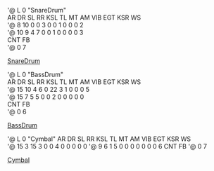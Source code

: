 '@ L 0 "SnareDrum"     
    AR  DR  SL  RR KSL  TL  MT  AM VIB EGT KSR  WS       
'@   8  10   0   0   3   0   0   1   0   0   0   2      
'@  10   9   4   7   0   0   1   0   0   0   0   3      
   CNT  FB     
'@   0   7     

[SnareDrum](https://user-images.githubusercontent.com/28349102/104186004-1bca5700-5459-11eb-83a1-a219f6745571.mp4)


'@ L 0 "BassDrum"     
    AR  DR  SL  RR KSL  TL  MT  AM VIB EGT KSR  WS       
'@  15  10   4   6   0  22   3   1   0   0   0   5      
'@  15   7   5   5   0   0   2   0   0   0   0   0      
   CNT  FB     
'@   0   6      

[BassDrum](https://user-images.githubusercontent.com/28349102/104186267-85e2fc00-5459-11eb-8b00-2e66bf50a1e9.mp4)

'@ L 0 "Cymbal"
    AR  DR  SL  RR KSL  TL  MT  AM VIB EGT KSR  WS  
'@  15   3  15   3   0   0   4   0   0   0   0   0 
'@   9   6   1   5   0   0   0   0   0   0   0   6 
   CNT  FB
'@   0   7 

[Cymbal](https://user-images.githubusercontent.com/28349102/104596077-d6a36080-56b6-11eb-9d67-7845a1406fdd.mp4)
